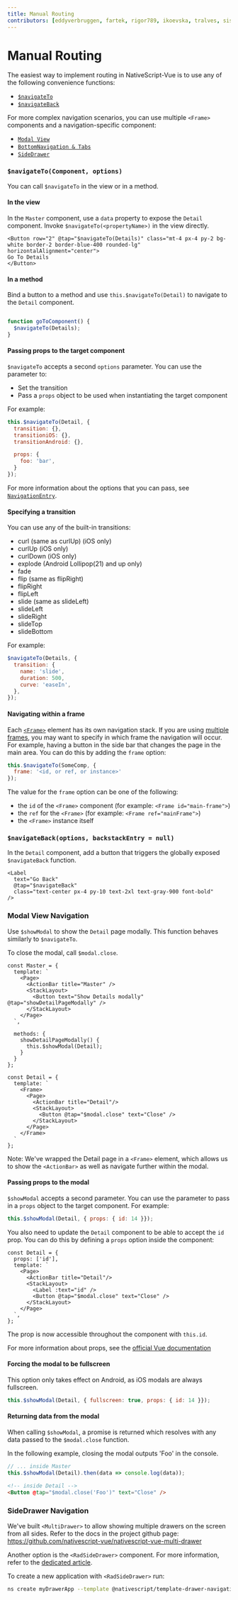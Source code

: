 ```yaml
---
title: Manual Routing
contributors: [eddyverbruggen, fartek, rigor789, ikoevska, tralves, sis0k0]
---
```

# Manual Routing

The easiest way to implement routing in NativeScript-Vue is to use any of the following convenience functions:

* [`$navigateTo`](#navigatetocomponent-options)
* [`$navigateBack`](#navigatebackoptions-backstackentry--null)

For more complex navigation scenarios, you can use multiple `<Frame>` components and a navigation-specific component:

* [`Modal View`](#modal-view-navigation)
* [`BottomNavigation & Tabs`](#bottomnavigation-and-tabs-navigation)
* [`SideDrawer`](#sidedrawer-navigation)

### `$navigateTo(Component, options)`

You can call `$navigateTo` in the view or in a method.

#### In the view

In the `Master` component, use a `data` property to expose the `Detail` component. Invoke `$navigateTo(<propertyName>)` in the view directly.

```Vue
<Button row="2" @tap="$navigateTo(Details)" class="mt-4 px-4 py-2 bg-white border-2 border-blue-400 rounded-lg"
horizontalAlignment="center">
Go To Details
</Button>
```

#### In a method

Bind a button to a method and use `this.$navigateTo(Detail)` to navigate to the `Detail` component.

```JavaScript

function goToComponent() {
  $navigateTo(Details);
}

```

#### Passing props to the target component

`$navigateTo` accepts a second `options` parameter. You can use the parameter to:

* Set the transition 
* Pass a `props` object to be used when instantiating the target component 

For example:

```JavaScript
this.$navigateTo(Detail, {
  transition: {},
  transitioniOS: {},
  transitionAndroid: {},

  props: {
    foo: 'bar',
  }
});
```

For more information about the options that you can pass, see [`NavigationEntry`](https://docs.nativescript.org/api/interface/NavigationEntry).

#### Specifying a transition

You can use any of the built-in transitions:

- curl (same as curlUp) (iOS only)
- curlUp (iOS only)
- curlDown (iOS only)
- explode (Android Lollipop(21) and up only)
- fade
- flip (same as flipRight)
- flipRight
- flipLeft
- slide (same as slideLeft)
- slideLeft
- slideRight
- slideTop
- slideBottom

For example:

```JavaScript
$navigateTo(Details, {
  transition: {
    name: 'slide',
    duration: 500,
    curve: 'easeIn',
  },
});
```


#### Navigating within a frame

Each [`<Frame>`](/en/docs/elements/components/frame) element has its own navigation stack. If you are using [multiple frames](/en/docs/elements/components/frame#multiple-frames), you may want to specify in which frame the navigation will occur. For example, having a button in the side bar that changes the page in the main area. You can do this by adding the `frame` option:

```JavaScript
this.$navigateTo(SomeComp, {
  frame: '<id, or ref, or instance>'
});
```

The value for the `frame` option can be one of the following:
* the `id` of the `<Frame>` component (for example: `<Frame id="main-frame">`)
* the `ref` for the `<Frame>` (for example: `<Frame ref="mainFrame">`)
* the `<Frame>` instance itself

### `$navigateBack(options, backstackEntry = null)`

In the `Detail` component, add a button that triggers the globally exposed `$navigateBack` function.

```Vue
<Label
  text="Go Back"
  @tap="$navigateBack"
  class="text-center px-4 py-10 text-2xl text-gray-900 font-bold"
/>
```

### Modal View Navigation

Use `$showModal` to show the `Detail` page modally. This function behaves similarly to `$navigateTo`.

To close the modal, call `$modal.close`.

```Vue
const Master = {
  template: `
    <Page>
      <ActionBar title="Master" />
      <StackLayout>
        <Button text="Show Details modally" @tap="showDetailPageModally" />
      </StackLayout>
    </Page>
  `,

  methods: {
    showDetailPageModally() {
      this.$showModal(Detail);
    }
  }
};

const Detail = {
  template: `
    <Frame>
      <Page>
        <ActionBar title="Detail"/>
        <StackLayout>
          <Button @tap="$modal.close" text="Close" />
        </StackLayout>
      </Page>
    </Frame>
  `
};
```

Note: We've wrapped the Detail page in a `<Frame>` element, which allows us to show the `<ActionBar>` as well as navigate further within the modal.

#### Passing props to the modal

`$showModal` accepts a second parameter. You can use the parameter to pass in a `props` object to the target component. For example:

```JavaScript
this.$showModal(Detail, { props: { id: 14 }});
```

You also need to update the `Detail` component to be able to accept the `id` prop. You can do this by defining a `props` option inside the component:

```vue
const Detail = {
  props: ['id'],
  template: `
    <Page>
      <ActionBar title="Detail"/>
      <StackLayout>
        <Label :text="id" />
        <Button @tap="$modal.close" text="Close" />
      </StackLayout>
    </Page>
  `,
};
```

The prop is now accessible throughout the component with `this.id`.

For more information about props, see the [official Vue documentation](https://vuejs.org/v2/guide/components-props.html)

#### Forcing the modal to be fullscreen

This option only takes effect on Android, as iOS modals are always fullscreen.

```JavaScript
this.$showModal(Detail, { fullscreen: true, props: { id: 14 }});
```

#### Returning data from the modal

When calling `$showModal`, a promise is returned which resolves with any data passed to the `$modal.close` function.

In the following example, closing the modal outputs 'Foo' in the console.

```JavaScript
// ... inside Master
this.$showModal(Detail).then(data => console.log(data));
```

```HTML
<!-- inside Detail -->
<Button @tap="$modal.close('Foo')" text="Close" />
```

### SideDrawer Navigation

We've built `<MultiDrawer>` to allow showing multiple drawers on the screen from all sides. Refer to the docs in the project github page: https://github.com/nativescript-vue/nativescript-vue-multi-drawer

Another option is the `<RadSideDrawer>` component. For more information, refer to the [dedicated article](https://v7.docs.nativescript.org/vuejs/ns-ui/SideDrawer/getting-started).

To create a new application with `<RadSideDrawer>` run:

```bash
ns create myDrawerApp --template @nativescript/template-drawer-navigation-vue
```
